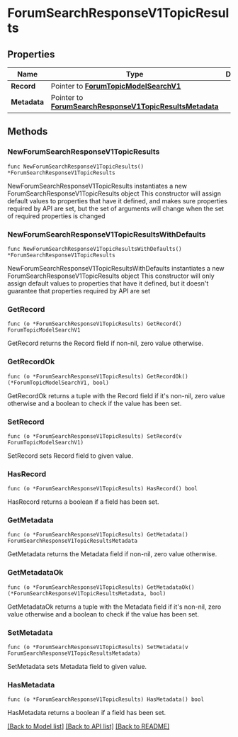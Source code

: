 # ForumSearchResponseV1TopicResults

## Properties

Name | Type | Description | Notes
------------ | ------------- | ------------- | -------------
**Record** | Pointer to [**ForumTopicModelSearchV1**](ForumTopicModelSearchV1.md) |  | [optional] 
**Metadata** | Pointer to [**ForumSearchResponseV1TopicResultsMetadata**](ForumSearchResponseV1TopicResultsMetadata.md) |  | [optional] 

## Methods

### NewForumSearchResponseV1TopicResults

`func NewForumSearchResponseV1TopicResults() *ForumSearchResponseV1TopicResults`

NewForumSearchResponseV1TopicResults instantiates a new ForumSearchResponseV1TopicResults object
This constructor will assign default values to properties that have it defined,
and makes sure properties required by API are set, but the set of arguments
will change when the set of required properties is changed

### NewForumSearchResponseV1TopicResultsWithDefaults

`func NewForumSearchResponseV1TopicResultsWithDefaults() *ForumSearchResponseV1TopicResults`

NewForumSearchResponseV1TopicResultsWithDefaults instantiates a new ForumSearchResponseV1TopicResults object
This constructor will only assign default values to properties that have it defined,
but it doesn't guarantee that properties required by API are set

### GetRecord

`func (o *ForumSearchResponseV1TopicResults) GetRecord() ForumTopicModelSearchV1`

GetRecord returns the Record field if non-nil, zero value otherwise.

### GetRecordOk

`func (o *ForumSearchResponseV1TopicResults) GetRecordOk() (*ForumTopicModelSearchV1, bool)`

GetRecordOk returns a tuple with the Record field if it's non-nil, zero value otherwise
and a boolean to check if the value has been set.

### SetRecord

`func (o *ForumSearchResponseV1TopicResults) SetRecord(v ForumTopicModelSearchV1)`

SetRecord sets Record field to given value.

### HasRecord

`func (o *ForumSearchResponseV1TopicResults) HasRecord() bool`

HasRecord returns a boolean if a field has been set.

### GetMetadata

`func (o *ForumSearchResponseV1TopicResults) GetMetadata() ForumSearchResponseV1TopicResultsMetadata`

GetMetadata returns the Metadata field if non-nil, zero value otherwise.

### GetMetadataOk

`func (o *ForumSearchResponseV1TopicResults) GetMetadataOk() (*ForumSearchResponseV1TopicResultsMetadata, bool)`

GetMetadataOk returns a tuple with the Metadata field if it's non-nil, zero value otherwise
and a boolean to check if the value has been set.

### SetMetadata

`func (o *ForumSearchResponseV1TopicResults) SetMetadata(v ForumSearchResponseV1TopicResultsMetadata)`

SetMetadata sets Metadata field to given value.

### HasMetadata

`func (o *ForumSearchResponseV1TopicResults) HasMetadata() bool`

HasMetadata returns a boolean if a field has been set.


[[Back to Model list]](../README.md#documentation-for-models) [[Back to API list]](../README.md#documentation-for-api-endpoints) [[Back to README]](../README.md)


